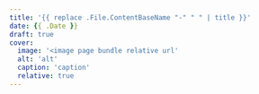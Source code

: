 ```yaml
---
title: '{{ replace .File.ContentBaseName "-" " " | title }}'
date: {{ .Date }}
draft: true
cover:
  image: '<image page bundle relative url'
  alt: 'alt'
  caption: 'caption'
  relative: true
---
```

